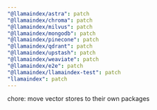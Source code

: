 ```yaml
---
"@llamaindex/astra": patch
"@llamaindex/chroma": patch
"@llamaindex/milvus": patch
"@llamaindex/mongodb": patch
"@llamaindex/pinecone": patch
"@llamaindex/qdrant": patch
"@llamaindex/upstash": patch
"@llamaindex/weaviate": patch
"@llamaindex/e2e": patch
"@llamaindex/llamaindex-test": patch
"llamaindex": patch
---
```


chore: move vector stores to their own packages
